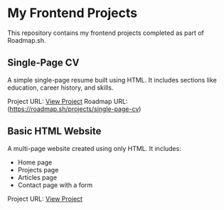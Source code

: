 # My Frontend Projects

This repository contains my frontend projects completed as part of Roadmap.sh.

## Single-Page CV
A simple single-page resume built using HTML. It includes sections like education, career history, and skills.

Project URL: [View Project](https://github.com/Mostafa-HTM/roadmap-projects/tree/main/single-page-cv)
Roadmap URL: (https://roadmap.sh/projects/single-page-cv)

## Basic HTML Website
A multi-page website created using only HTML. It includes:
- Home page
- Projects page
- Articles page
- Contact page with a form

Project URL: [View Project](https://github.com/Mostafa-HTM/roadmap-projects/tree/main/basic-html-website)
